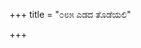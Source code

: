 +++
title = "೦೮೫ ಎಡದ ತೊಡೆಯಲಿ"

+++
<div class="audioEmbed"  src="https://archive.org/download/kumAra-vyAsa-bhArata_kaGaPa_with_metadata/08_karNa__19__085_eDada_toDeyali.mp3" caption="ಗ-ಪ"></div>